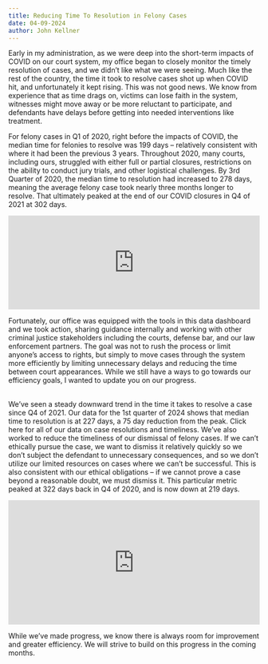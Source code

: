 ```yaml
---
title: Reducing Time To Resolution in Felony Cases
date: 04-09-2024
author: John Kellner
---
```

Early in my administration, as we were deep into the short-term impacts of COVID on our court system, my office began to closely monitor the timely resolution of cases, and we didn’t like what we were seeing.  Much like the rest of the country, the time it took to resolve cases shot up when COVID hit, and unfortunately it kept rising.  This was not good news.  We know from experience that as time drags on, victims can lose faith in the system, witnesses might move away or be more reluctant to participate, and defendants have delays before getting into needed interventions like treatment. 

For felony cases in Q1 of 2020, right before the impacts of COVID, the median time for felonies to resolve was 199 days – relatively consistent with where it had been the previous 3 years.  Throughout 2020, many courts, including ours, struggled with either full or partial closures, restrictions on the ability to conduct jury trials, and other logistical challenges.  By 3rd Quarter of 2020, the median time to resolution had increased to 278 days, meaning the average felony case took nearly three months longer to resolve.  That ultimately peaked at the end of our COVID closures in Q4 of 2021 at 302 days.  

<iframe title="Median Days to Felony Case Resolution" aria-label="Bar Chart" id="datawrapper-chart-EJy9m" src="https://datawrapper.dwcdn.net/EJy9m/1/" scrolling="no" frameborder="0" style="width: 0; min-width: 100% !important; border: none;" height="188" data-external="1"></iframe><script type="text/javascript">!function(){"use strict";window.addEventListener("message",(function(a){if(void 0!==a.data["datawrapper-height"]){var e=document.querySelectorAll("iframe");for(var t in a.data["datawrapper-height"])for(var r=0;r<e.length;r++)if(e[r].contentWindow===a.source){var i=a.data["datawrapper-height"][t]+"px";e[r].style.height=i}}}))}();
</script>

Fortunately, our office was equipped with the tools in this data dashboard and we took action, sharing guidance internally and working with other criminal justice stakeholders including the courts, defense bar, and our law enforcement partners.  The goal was not to rush the process or limit anyone’s access to rights, but simply to move cases through the system more efficiently by limiting unnecessary delays and reducing the time between court appearances.  While we still have a ways to go towards our efficiency goals, I wanted to update you on our progress.

\
We’ve seen a steady downward trend in the time it takes to resolve a case since Q4 of 2021.  Our data for the 1st quarter of 2024 shows that median time to resolution is at 227 days, a 75 day reduction from the peak.
Click here for all of our data on case resolutions and timeliness.
We’ve also worked to reduce the timeliness of our dismissal of felony cases.  If we can’t ethically pursue the case, we want to dismiss it relatively quickly so we don’t subject the defendant to unnecessary consequences, and so we don’t utilize our limited resources on cases where we can’t be successful.  This is also consistent with our ethical obligations – if we cannot prove a case beyond a reasonable doubt, we must dismiss it.  This particular metric peaked at 322 days back in Q4 of 2020, and is now down at 219 days.

<iframe title="Median Days to Felony Case Dismissal" aria-label="Bar Chart" id="datawrapper-chart-RY161" src="https://datawrapper.dwcdn.net/RY161/2/" scrolling="no" frameborder="0" style="width: 0; min-width: 100% !important; border: none;" height="249" data-external="1"></iframe><script type="text/javascript">!function(){"use strict";window.addEventListener("message",(function(a){if(void 0!==a.data["datawrapper-height"]){var e=document.querySelectorAll("iframe");for(var t in a.data["datawrapper-height"])for(var r=0;r<e.length;r++)if(e[r].contentWindow===a.source){var i=a.data["datawrapper-height"][t]+"px";e[r].style.height=i}}}))}();
</script>

While we’ve made progress, we know there is always room for improvement and greater efficiency.  We will strive to build on this progress in the coming months.